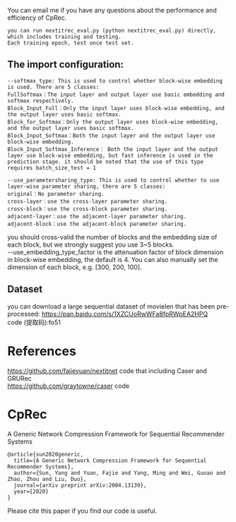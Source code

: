 You can email me if you have any questions about the performance and efficiency of CpRec.  

```
you can run nextitrec_eval.py (python nextitrec_eval.py) directly, which includes training and testing.  
Each training epoch, test once test set.  
```

## The import configuration:  
```
--softmax_type: This is used to control whether block-wise embedding is used. There are 5 classes:  
FullSoftmax：The input layer and output layer use basic embedding and softmax respectively.  
Block_Input_Full：Only the input layer uses block-wise embedding, and the output layer uses basic softmax.  
Block_for_Softmax：Only the output layer uses block-wise embedding, and the output layer uses basic softmax.  
Block_Input_Softmax：Both the input layer and the output layer use block-wise embedding.  
Block_Input_Softmax_Inference： Both the input layer and the output layer use block-wise embedding, but fast inference is used in the prediction stage. it should be noted that the use of this type requires batch_size_test = 1  
```
```
--use_parametersharing_type: This is used to control whether to use layer-wise parameter sharing, there are 5 classes:  
original：No parameter sharing.  
cross-layer：use the cross-layer parameter sharing.  
cross-block：use the cross-block parameter sharing.  
adjacent-layer：use the adjacent-layer parameter sharing.  
adjacent-block：use the adjacent-block parameter sharing.  
```
you should cross-valid the number of blocks and the embedding size of each block, but we strongly suggest you use 3~5 blocks.  
--use_embedding_type_factor is the attenuation factor of block dimension in block-wise embedding, the default is 4. You can also manually set the dimension of each block, e.g. [300, 200, 100].  

## Dataset
you can download a large sequential dataset of movielen that has been pre-processed: https://pan.baidu.com/s/1XZCUoRwWFa8fpRWpEA2HPQ  
code (提取码):fo51  

# References
https://github.com/fajieyuan/nextitnet code that including Caser and GRURec  
https://github.com/graytowne/caser code  

# CpRec
A Generic Network Compression Framework for Sequential Recommender Systems  
```
@article{sun2020generic,
  title={A Generic Network Compression Framework for Sequential Recommender Systems},
  author={Sun, Yang and Yuan, Fajie and Yang, Ming and Wei, Guoao and Zhao, Zhou and Liu, Duo},
  journal={arXiv preprint arXiv:2004.13139},
  year={2020}
}
```
Please cite this paper if you find our code is useful.  
